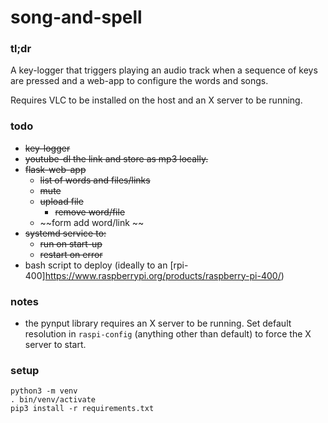 # song-and-spell

### tl;dr

A key-logger that triggers playing an audio track when a sequence of keys are pressed and  a web-app to configure the words and songs.

Requires VLC to be installed on the host and an X server to be running.

### todo 

* ~~key-logger~~
* ~~youtube-dl the link and store as mp3 locally.~~
* ~~flask-web-app~~
    * ~~list of words and files/links~~
    * ~~mute~~
    * ~~upload file~~
      * ~~remove word/file~~
    * ~~form add word/link ~~
* ~~systemd service to:~~
    * ~~run on start-up~~
    * ~~restart on error~~
* bash script to deploy (ideally to an [rpi-400]https://www.raspberrypi.org/products/raspberry-pi-400/)

### notes
* the pynput library requires an X server to be running. Set default resolution in `raspi-config` (anything other than default) to force the X server to start. 
### setup
```
python3 -m venv
. bin/venv/activate
pip3 install -r requirements.txt
```
